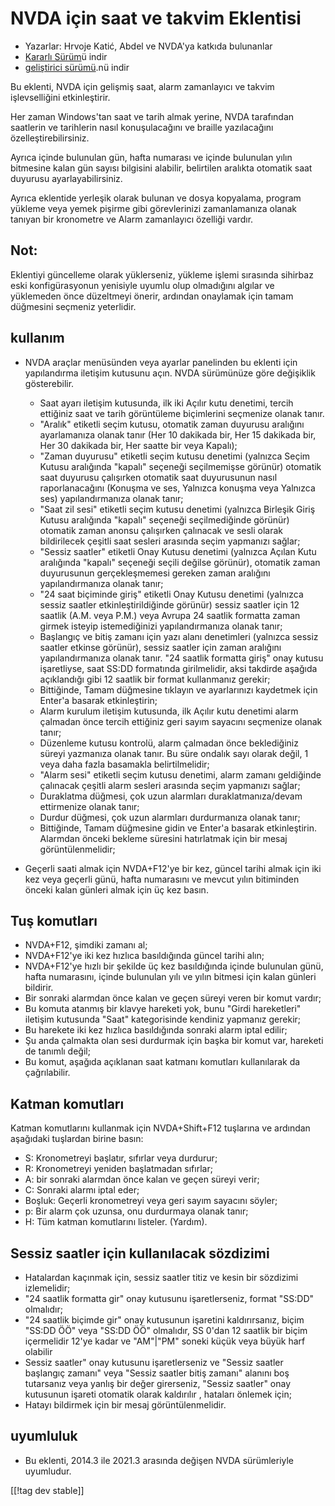 # NVDA için saat ve takvim Eklentisi #

* Yazarlar: Hrvoje Katić, Abdel ve NVDA'ya katkıda bulunanlar
* [Kararlı Sürüm][1]ü indir
* [geliştirici sürümü][2].nü indir


Bu eklenti, NVDA için gelişmiş saat, alarm zamanlayıcı ve takvim
işlevselliğini etkinleştirir.

Her zaman Windows'tan saat ve tarih almak yerine, NVDA tarafından saatlerin
ve tarihlerin nasıl konuşulacağını ve braille yazılacağını
özelleştirebilirsiniz.

Ayrıca içinde bulunulan gün, hafta numarası ve içinde bulunulan yılın
bitmesine kalan gün sayısı bilgisini alabilir, belirtilen aralıkta otomatik
saat duyurusu ayarlayabilirsiniz.

Ayrıca eklentide yerleşik olarak bulunan ve dosya kopyalama, program yükleme
veya yemek pişirme gibi görevlerinizi zamanlamanıza olanak tanıyan bir
kronometre ve Alarm zamanlayıcı özelliği vardır.

## Not:

Eklentiyi güncelleme olarak yüklerseniz, yükleme işlemi sırasında sihirbaz
eski konfigürasyonun yenisiyle uyumlu olup olmadığını algılar ve yüklemeden
önce düzeltmeyi önerir, ardından onaylamak için tamam düğmesini seçmeniz
yeterlidir.

## kullanım

* NVDA araçlar menüsünden veya ayarlar panelinden bu eklenti için
  yapılandırma iletişim kutusunu açın. NVDA sürümünüze göre değişiklik
  gösterebilir.

    * Saat ayarı iletişim kutusunda, ilk iki Açılır kutu denetimi, tercih
      ettiğiniz saat ve tarih görüntüleme biçimlerini seçmenize olanak
      tanır.
    * "Aralık" etiketli seçim kutusu, otomatik zaman duyurusu aralığını
      ayarlamanıza olanak tanır (Her 10 dakikada bir, Her 15 dakikada bir,
      Her 30 dakikada bir, Her saatte bir veya Kapalı);
    * "Zaman duyurusu" etiketli seçim kutusu denetimi (yalnızca Seçim Kutusu
      aralığında "kapalı" seçeneği seçilmemişse görünür) otomatik saat
      duyurusu çalışırken otomatik saat duyurusunun nasıl raporlanacağını
      (Konuşma ve ses, Yalnızca konuşma veya Yalnızca ses) yapılandırmanıza
      olanak tanır;
    * "Saat zil sesi" etiketli seçim kutusu denetimi (yalnızca Birleşik
      Giriş Kutusu aralığında "kapalı" seçeneği seçilmediğinde görünür)
      otomatik zaman anonsu çalışırken çalınacak ve sesli olarak
      bildirilecek çeşitli saat sesleri arasında seçim yapmanızı sağlar;
    * "Sessiz saatler" etiketli Onay Kutusu denetimi (yalnızca Açılan Kutu
      aralığında "kapalı" seçeneği seçili değilse görünür), otomatik zaman
      duyurusunun gerçekleşmemesi gereken zaman aralığını yapılandırmanıza
      olanak tanır;
    * "24 saat biçiminde giriş" etiketli Onay Kutusu denetimi (yalnızca
      sessiz saatler etkinleştirildiğinde görünür) sessiz saatler için 12
      saatlik (A.M. veya P.M.) veya Avrupa 24 saatlik formatta zaman girmek
      isteyip istemediğinizi yapılandırmanıza olanak tanır;
    * Başlangıç ve bitiş zamanı için yazı alanı denetimleri (yalnızca sessiz
      saatler etkinse görünür), sessiz saatler için zaman aralığını
      yapılandırmanıza olanak tanır. "24 saatlik formatta giriş" onay kutusu
      işaretliyse, saat SS:DD formatında girilmelidir, aksi takdirde aşağıda
      açıklandığı gibi 12 saatlik bir format kullanmanız gerekir;
    * Bittiğinde, Tamam düğmesine tıklayın ve ayarlarınızı kaydetmek için
      Enter'a basarak etkinleştirin;
    * Alarm kurulum iletişim kutusunda, ilk Açılır kutu denetimi alarm
      çalmadan önce tercih ettiğiniz geri sayım sayacını seçmenize olanak
      tanır;
    * Düzenleme kutusu kontrolü, alarm çalmadan önce beklediğiniz süreyi
      yazmanıza olanak tanır. Bu süre ondalık sayı olarak değil, 1 veya daha
      fazla basamakla belirtilmelidir;
    * "Alarm sesi" etiketli seçim kutusu denetimi, alarm zamanı geldiğinde
      çalınacak çeşitli alarm sesleri arasında seçim yapmanızı sağlar;
    * Duraklatma düğmesi, çok uzun alarmları duraklatmanıza/devam
      ettirmenize olanak tanır;
    * Durdur düğmesi, çok uzun alarmları durdurmanıza olanak tanır;
    * Bittiğinde, Tamam düğmesine gidin ve Enter'a basarak
      etkinleştirin. Alarmdan önceki bekleme süresini hatırlatmak için bir
      mesaj görüntülenmelidir;

* Geçerli saati almak için NVDA+F12'ye bir kez, güncel tarihi almak için iki
  kez veya geçerli günü, hafta numarasını ve mevcut yılın bitiminden önceki
  kalan günleri almak için üç kez basın.

## Tuş komutları

* NVDA+F12, şimdiki zamanı al;
* NVDA+F12'ye iki kez hızlıca basıldığında güncel tarihi alın;
* NVDA+F12'ye hızlı bir şekilde üç kez basıldığında içinde bulunulan günü,
  hafta numarasını, içinde bulunulan yılı ve yılın bitmesi için kalan
  günleri bildirir.
* Bir sonraki alarmdan önce kalan ve geçen süreyi veren bir komut vardır;
* Bu komuta atanmış bir klavye hareketi yok, bunu "Girdi hareketleri"
  iletişim kutusunda  "Saat" kategorisinde kendiniz yapmanız gerekir;
* Bu harekete iki kez hızlıca basıldığında sonraki alarm iptal edilir;
* Şu anda çalmakta olan sesi durdurmak için başka bir komut var, hareketi de
  tanımlı değil;
* Bu komut, aşağıda açıklanan saat katmanı komutları kullanılarak da
  çağrılabilir.

## Katman komutları

Katman komutlarını kullanmak için NVDA+Shift+F12 tuşlarına ve ardından
aşağıdaki tuşlardan birine basın:

* S: Kronometreyi başlatır, sıfırlar veya durdurur;
* R: Kronometreyi yeniden başlatmadan sıfırlar;
* A: bir sonraki alarmdan önce kalan ve geçen süreyi verir;
* C: Sonraki alarmı iptal eder;
* Boşluk: Geçerli kronometreyi veya geri sayım sayacını söyler;
* p: Bir alarm çok uzunsa, onu durdurmaya olanak tanır;
* H: Tüm katman komutlarını listeler. (Yardım).

## Sessiz saatler için kullanılacak sözdizimi

* Hatalardan kaçınmak için, sessiz saatler titiz ve kesin bir sözdizimi
  izlemelidir;
* "24 saatlik formatta gir" onay kutusunu işaretlerseniz, format "SS:DD"
  olmalıdır;
* "24 saatlik biçimde gir" onay kutusunun işaretini kaldırırsanız, biçim
  "SS:DD ÖÖ" veya "SS:DD ÖÖ" olmalıdır, SS 0'dan 12 saatlik bir biçim
  içermelidir 12'ye kadar ve "AM"|"PM" soneki küçük veya büyük harf olabilir
* Sessiz saatler" onay kutusunu işaretlerseniz ve "Sessiz saatler başlangıç
  zamanı" veya "Sessiz saatler bitiş zamanı" alanını boş tutarsanız veya
  yanlış bir değer girerseniz, "Sessiz saatler" onay kutusunun işareti
  otomatik olarak kaldırılır , hataları önlemek için;
* Hatayı bildirmek için bir mesaj görüntülenmelidir.

## uyumluluk

* Bu eklenti, 2014.3 ile 2021.3 arasında değişen NVDA sürümleriyle
  uyumludur.


[[!tag dev stable]]

[1]: https://addons.nvda-project.org/files/get.php?file=cac

[2]: https://addons.nvda-project.org/files/get.php?file=cac-dev

